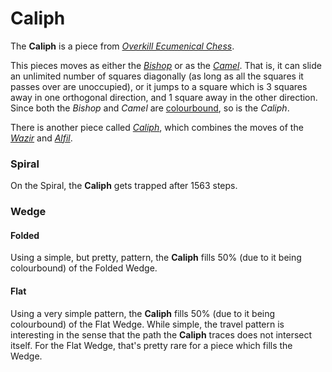 # Caliph

The **Caliph** is a piece from [*Overkill Ecumenical
Chess*](#chess-v:rules/overkill-ecumenical-chess).

This pieces moves as either the [*Bishop*](bishop.html) or as
the [*Camel*](camel.html). That is, it can slide an unlimited
number of squares diagonally (as long as all the squares it passes
over are unoccupied), or it jumps to a square which is 3 squares
away in one orthogonal direction, and 1 square away in the
other direction. Since both the *Bishop* and *Camel* are 
[colourbound](#wiki:Glossary_of_chess#Colorbound), so is the
*Caliph*.

There is another piece called [*Caliph*](caliph.html), which
combines the moves of the [*Wazir*](wazir.html) and [*Alfil*](alfil.html).


### Spiral

On the Spiral, the **Caliph** gets trapped after 1563 steps.

### Wedge

#### Folded

Using a simple, but pretty, pattern, the **Caliph** fills 50% 
(due to it being colourbound) of the Folded Wedge.

#### Flat

Using a very simple pattern, the **Caliph** fills 50% (due to it
being colourbound) of the Flat Wedge. While simple, the travel pattern
is interesting in the sense that the path the **Caliph** traces
does not intersect itself. For the Flat Wedge, that's pretty rare
for a piece which fills the Wedge.

<div class = 'trapped' data-piece = 'oec_caliph'></div>
<div class = 'boxset'  data-sets  = 'overkill_ecumenical_chess'></div>
